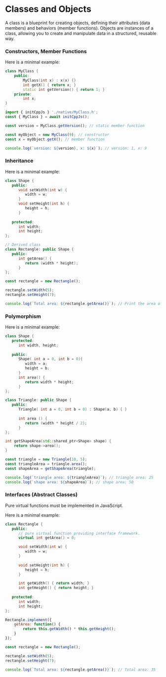 # Classes and Objects
A class is a blueprint for creating objects, defining their attributes (data members) and behaviors (member functions). Objects are instances of a class, allowing you to create and manipulate data in a structured, reusable way.

### Constructors, Member Functions

Here is a minimal example:
```cpp title="/src/native/MyClass.h"
class MyClass {
    public:
        MyClass(int x) : x(x) {}
        int getX() { return x; }
        static int getVersion() { return 1; }
    private:
        int x;
}
```

```js title="/src/index.js"
import { initCppJs } './native/MyClass.h';
const { MyClass } = await initCppJs();

const version = MyClass.getVersion(); // static member function

const myObject = new MyClass(9); // constructor
const x = myObject.getX(); // member function

console.log(`version: ${version}, x: ${x}`); // version: 1, x: 9
```

### Inheritance
Here is a minimal example:

```cpp title="C++"
class Shape {
   public:
      void setWidth(int w) {
         width = w;
      }
      void setHeight(int h) {
         height = h;
      }
      
   protected:
      int width;
      int height;
};

// Derived class
class Rectangle: public Shape {
   public:
      int getArea() { 
         return (width * height); 
      }
};
```

```js title="JavaScript"
const rectangle = new Rectangle();

rectangle.setWidth(5);
rectangle.setHeight(7);

console.log(`Total area: ${rectangle.getArea()}`); // Print the area of the object.
```

### Polymorphism
Here is a minimal example:

```cpp title="C++"
class Shape {
   protected:
      int width, height;
      
   public:
      Shape( int a = 0, int b = 0){
         width = a;
         height = b;
      }
      int area() {
         return width * height;
      }
};

class Triangle: public Shape {
   public:
      Triangle( int a = 0, int b = 0) : Shape(a, b) { }
      
      int area () { 
         return (width * height / 2); 
      }
};

int getShapeArea(std::shared_ptr<Shape> shape) {
    return shape->area();
}
```

```js title="JavaScript"
const triangle = new Triangle(10, 5);
const triangleArea = triangle.area();
const shapeArea = getShapeArea(triangle);

console.log(`triangle area: ${triangleArea}`); // triangle area: 25
console.log(`shape area: ${shapeArea}`); // shape area: 50
```

### Interfaces (Abstract Classes)
Pure virtual functions must be implemented in JavaScript.

Here is a minimal example:

```cpp title="C++"
class Rectangle {
   public:
      // pure virtual function providing interface framework.
      virtual int getArea() = 0;

      void setWidth(int w) {
         width = w;
      }
   
      void setHeight(int h) {
         height = h;
      }

      int getWidth() { return width; }
      int getHeight() { return height; }
   
   protected:
      int width;
      int height;
};
```

```js title="JavaScript"
Rectangle.implement({
    getArea: function() {
        return this.getWidth() * this.getHeight();
    }
});

const rectangle = new Rectangle();

rectangle.setWidth(5);
rectangle.setHeight(7);

console.log(`Total area: ${rectangle.getArea()}`); // Total area: 35

```
